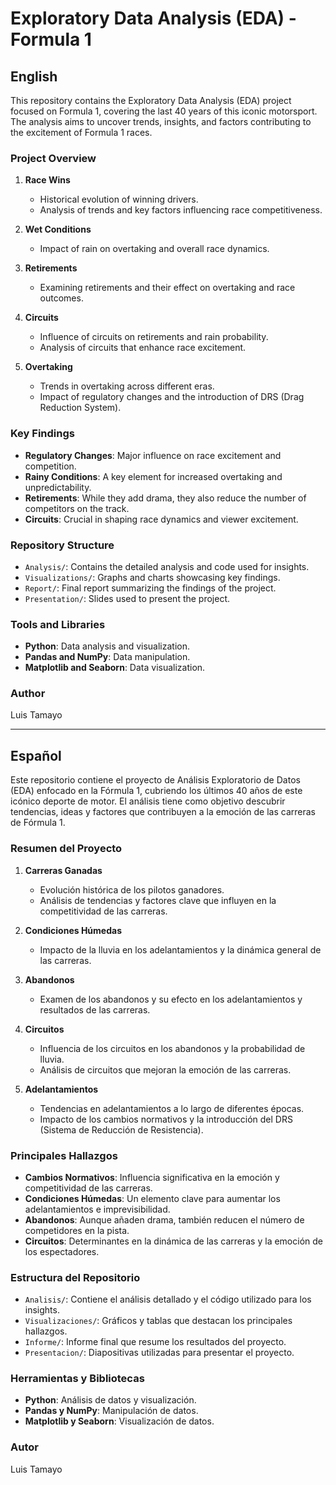 # Exploratory Data Analysis (EDA) - Formula 1

## English

This repository contains the Exploratory Data Analysis (EDA) project focused on Formula 1, covering the last 40 years of this iconic motorsport. The analysis aims to uncover trends, insights, and factors contributing to the excitement of Formula 1 races.

### Project Overview

1. **Race Wins**
   - Historical evolution of winning drivers.
   - Analysis of trends and key factors influencing race competitiveness.

2. **Wet Conditions**
   - Impact of rain on overtaking and overall race dynamics.

3. **Retirements**
   - Examining retirements and their effect on overtaking and race outcomes.

4. **Circuits**
   - Influence of circuits on retirements and rain probability.
   - Analysis of circuits that enhance race excitement.

5. **Overtaking**
   - Trends in overtaking across different eras.
   - Impact of regulatory changes and the introduction of DRS (Drag Reduction System).

### Key Findings

- **Regulatory Changes**: Major influence on race excitement and competition.
- **Rainy Conditions**: A key element for increased overtaking and unpredictability.
- **Retirements**: While they add drama, they also reduce the number of competitors on the track.
- **Circuits**: Crucial in shaping race dynamics and viewer excitement.

### Repository Structure

- `Analysis/`: Contains the detailed analysis and code used for insights.
- `Visualizations/`: Graphs and charts showcasing key findings.
- `Report/`: Final report summarizing the findings of the project.
- `Presentation/`: Slides used to present the project.

### Tools and Libraries

- **Python**: Data analysis and visualization.
- **Pandas and NumPy**: Data manipulation.
- **Matplotlib and Seaborn**: Data visualization.

### Author

Luis Tamayo

---

## Español

Este repositorio contiene el proyecto de Análisis Exploratorio de Datos (EDA) enfocado en la Fórmula 1, cubriendo los últimos 40 años de este icónico deporte de motor. El análisis tiene como objetivo descubrir tendencias, ideas y factores que contribuyen a la emoción de las carreras de Fórmula 1.

### Resumen del Proyecto

1. **Carreras Ganadas**
   - Evolución histórica de los pilotos ganadores.
   - Análisis de tendencias y factores clave que influyen en la competitividad de las carreras.

2. **Condiciones Húmedas**
   - Impacto de la lluvia en los adelantamientos y la dinámica general de las carreras.

3. **Abandonos**
   - Examen de los abandonos y su efecto en los adelantamientos y resultados de las carreras.

4. **Circuitos**
   - Influencia de los circuitos en los abandonos y la probabilidad de lluvia.
   - Análisis de circuitos que mejoran la emoción de las carreras.

5. **Adelantamientos**
   - Tendencias en adelantamientos a lo largo de diferentes épocas.
   - Impacto de los cambios normativos y la introducción del DRS (Sistema de Reducción de Resistencia).

### Principales Hallazgos

- **Cambios Normativos**: Influencia significativa en la emoción y competitividad de las carreras.
- **Condiciones Húmedas**: Un elemento clave para aumentar los adelantamientos e imprevisibilidad.
- **Abandonos**: Aunque añaden drama, también reducen el número de competidores en la pista.
- **Circuitos**: Determinantes en la dinámica de las carreras y la emoción de los espectadores.

### Estructura del Repositorio

- `Analisis/`: Contiene el análisis detallado y el código utilizado para los insights.
- `Visualizaciones/`: Gráficos y tablas que destacan los principales hallazgos.
- `Informe/`: Informe final que resume los resultados del proyecto.
- `Presentacion/`: Diapositivas utilizadas para presentar el proyecto.

### Herramientas y Bibliotecas

- **Python**: Análisis de datos y visualización.
- **Pandas y NumPy**: Manipulación de datos.
- **Matplotlib y Seaborn**: Visualización de datos.

### Autor

Luis Tamayo